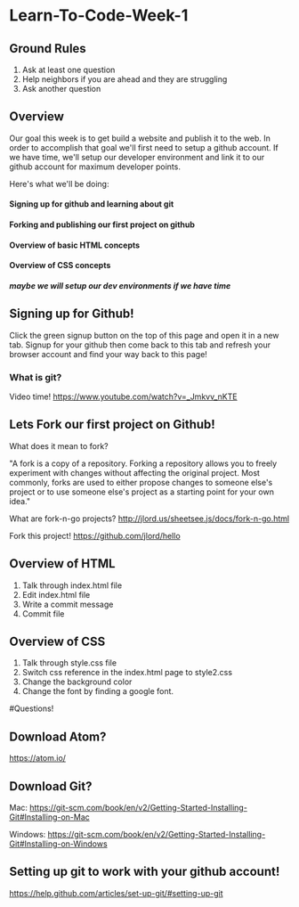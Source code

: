 # Learn-To-Code-Week-1

## Ground Rules
1. Ask at least one question
2. Help neighbors if you are ahead and they are struggling
3. Ask another question


## Overview
Our goal this week is to get build a website and publish it to the web. In order
to accomplish that goal we'll first need to setup a github account. If we have
time, we'll setup our developer environment and link it to our github account for
maximum developer points.

Here's what we'll be doing:

#### Signing up for github and learning about git
#### Forking and publishing our first project on github
#### Overview of basic HTML concepts
#### Overview of CSS concepts
##### maybe we will setup our dev environments if we have time


## Signing up for Github!
Click the green signup button on the top of this page and open it in a new tab.
Signup for your github then come back to this tab and refresh your browser account
and find your way back to this page!

### What is git?
Video time!
https://www.youtube.com/watch?v=_Jmkvv_nKTE


## Lets Fork our first project on Github!
What does it mean to fork?

"A fork is a copy of a repository. Forking a repository allows you to freely experiment with changes without affecting the original project. Most commonly, forks are used to either propose changes to someone else's project or to use someone else's project as a starting point for your own idea."

What are fork-n-go projects?
http://jlord.us/sheetsee.js/docs/fork-n-go.html


Fork this project!
https://github.com/jlord/hello


## Overview of HTML
  1. Talk through index.html file
  2. Edit index.html file
  3. Write a commit message
  4. Commit file

## Overview of CSS

  1. Talk through style.css file
  2. Switch css reference in the index.html page to style2.css
  3. Change the background color
  4. Change the font by finding a google font.


#Questions!


## Download Atom?
  https://atom.io/

## Download Git?
  Mac:
  https://git-scm.com/book/en/v2/Getting-Started-Installing-Git#Installing-on-Mac

  Windows:
  https://git-scm.com/book/en/v2/Getting-Started-Installing-Git#Installing-on-Windows

## Setting up git to work with your github account!

  https://help.github.com/articles/set-up-git/#setting-up-git
